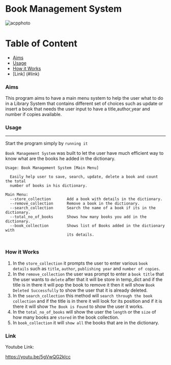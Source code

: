 # Book Management System

![acpphoto](https://user-images.githubusercontent.com/112869392/206493802-6e7d4c9f-c3a8-419b-927a-3122ddeb0921.png)


Table of Content
========

* [Aims](#aims)
* [Usage](#usage)
* [How it Works](#how-it-works)
* [Link] (#link)



### Aims
This program aims to have a main menu system to help the user what to do in a Library System that contains different set of choices such as update or insert a book that needs the user input to have a title,author,year and number if copies available.


### Usage
---
Start the program simply by `running it`

`Book Management System` was built to let the user have much efficient way to know what are the books he added in the dictionary.

```shell
Usage: Book Management System [Main Menu]

  Easily help user to save, search, update, delete a book and count the total 
  number of books in his dictionary.
  
Main Menu:
  --store_collection       Add a book with details in the dictionary.
  --remove_collection      Remove a book in the dictionary.
  --search_collection      Search the name of a book if its in the dictionary.
  --total_no_of_books      Shows how many books you add in the dictionary.
  --book_collection        Shows list of Books added in the dictionary with 
                           its details.
                           
```

### How it Works
1. In the `store_collection` it prompts the user to enter various `book details` such as `title`, `author`, `publishing year` and `number of copies`.
2. In the `remove_collection` the user was prompt to enter a `book title` that the user wants to `delete` after that it will be store in temp_dict and if the title is in there it will pop the book to remove it then it will show `Book Deleted Successfully` to show the user that it is already deleted.
3. In the `search_collection` this method will `search through the book collection` and if the title is in there it will look for its position and if it is there it will show `The Book is Found` to show the user it works.
4. In the `total_no_of_books` will show the user the `length` or the `size` of how many books are `stored` in the book collection.
5. In `book_collection` it will `show all` the books that are in the dictionary.


### Link
Youtube Link:

https://youtu.be/5gVwQG2klcc
